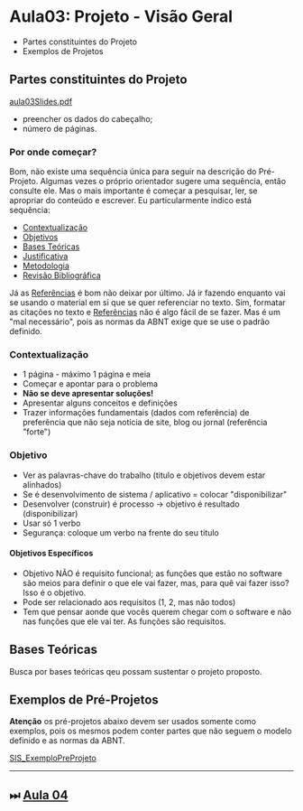 # Aula03: Projeto - Visão Geral

- Partes constituintes do Projeto  
- Exemplos de Projetos  

## Partes constituintes do Projeto

[aula03Slides.pdf](aula03Slides.pdf "aula03Slides.pdf")  

- preencher os dados do cabeçalho;  
- número de páginas.  

### Por onde começar?

Bom, não existe uma sequência única para seguir na descrição do Pré-Projeto. Algumas vezes o próprio orientador sugere uma sequência, então consulte ele. Mas o mais importante é começar a pesquisar, ler, se apropriar do conteúdo e escrever. Eu particularmente indico está sequência:

- [Contextualização](#contextualização "Contextualização")  
- [Objetivos](#objetivo "Objetivos")  
- [Bases Teóricas](#bases-teóricas "Bases Teóricas")  
- [Justificativa](./aula04Anotacoes.md#justificativa "Justificativa")  
- [Metodologia](./aula04Anotacoes.md#metodologia "Metodologia")  
- [Revisão Bibliográfica](./aula04Anotacoes.md#revisão-bibliográfica "Revisão Bibliográfica")  

Já as [Referências](./aula04Anotacoes.md#referências "Referências") é bom não deixar por último. Já ir fazendo enquanto vai se usando o material em si que se quer referenciar no texto. Sim, formatar as citações no texto e [Referências](./aula04Anotacoes.md#referências "Referências") não é algo fácil de se fazer. Mas é um "mal necessário", pois as normas da ABNT exige que se use o padrão definido.

### Contextualização

- 1 página - máximo 1 página e meia  
- Começar e apontar para o problema  
- **Não se deve apresentar soluções!**  
- Apresentar alguns conceitos e definições  
- Trazer informações fundamentais (dados com referência) de preferência que não seja notícia de site, blog ou jornal (referência "forte")  

### Objetivo

- Ver as palavras-chave do trabalho (titulo e objetivos devem estar alinhados)  
- Se é desenvolvimento de sistema / aplicativo = colocar "disponibilizar"  
- Desenvolver (construir) é processo -> objetivo é resultado (disponibilizar)  
- Usar só 1 verbo  
- Segurança: coloque um verbo na frente do seu titulo  

#### Objetivos Específicos

- Objetivo NÃO é requisito funcional; as funções que estão no software são meios para definir o que ele vai fazer, mas, para quê vai fazer isso? Isso é o objetivo.  
- Pode ser relacionado aos requisitos (1, 2, mas não todos)
- Tem que pensar aonde que vocês querem chegar com o software e não nas funções que ele vai ter. As funções são requisitos.

## Bases Teóricas

Busca por bases teóricas qeu possam sustentar o projeto proposto.  

## Exemplos de Pré-Projetos

**Atenção** os pré-projetos abaixo devem ser usados somente como exemplos, pois os mesmos podem conter partes que não seguem o modelo definido e as normas da ABNT.

[SIS_ExemploPreProjeto](../Exemplos/ "SIS_ExemploPreProjeto")  

----------

## ⏭ [Aula 04](./aula04Anotacoes.md "Aula 04")  

<!--
TODO: arrumar as fontes bibliográficas]  
## Principais Referências Bibliográficas​
-->